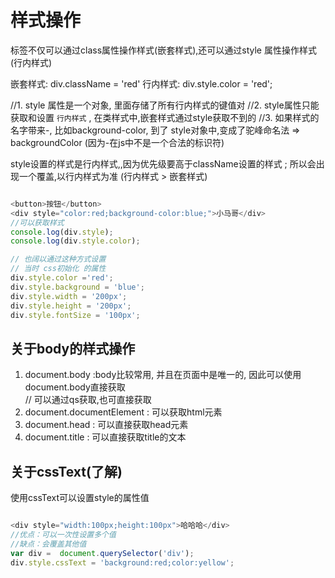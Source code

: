 # 样式操作

标签不仅可以通过class属性操作样式(嵌套样式),还可以通过style 属性操作样式(行内样式)

嵌套样式: div.className = 'red'
行内样式: div.style.color = 'red';

//1. style 属性是一个对象, 里面存储了所有行内样式的键值对
//2. style属性只能获取和设置 ` 行内样式 ` , 在类样式中,嵌套样式通过style获取不到的
//3. 如果样式的名字带来-, 比如background-color, 到了 style对象中,变成了驼峰命名法 => backgroundColor (因为-在js中不是一个合法的标识符)

style设置的样式是行内样式,,因为优先级要高于className设置的样式 ; 所以会出现一个覆盖,以行内样式为准   (行内样式 > 嵌套样式)

```javascript

<button>按钮</button>
<div style="color:red;background-color:blue;">小马哥</div>
//可以获取样式
console.log(div.style);
console.log(div.style.color);

// 也阔以通过这种方式设置
// 当时 css初始化 的属性
div.style.color ='red';
div.style.background = 'blue';
div.style.width = '200px';
div.style.height = '200px';
div.style.fontSize = '100px';

```

## 关于body的样式操作

1. document.body :body比较常用, 并且在页面中是唯一的, 因此可以使用document.body直接获取   
// 可以通过qs获取,也可直接获取
2. document.documentElement :  可以获取html元素
3. document.head : 可以直接获取head元素
4. document.title : 可以直接获取title的文本

## 关于cssText(了解)

使用cssText可以设置style的属性值

```javascript

<div style="width:100px;height:100px">哈哈哈</div>
//优点：可以一次性设置多个值
//缺点：会覆盖其他值
var div =  document.querySelector('div');
div.style.cssText = 'background:red;color:yellow';

```